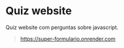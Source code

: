 # Quiz website

Quiz website com perguntas sobre javascript.

>https://super-formulario.onrender.com
